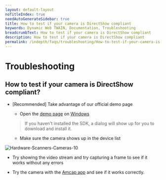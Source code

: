 ```yaml
---
layout: default-layout
noTitleIndex: true
needAutoGenerateSidebar: true
title: How to test if your camera is DirectShow compliant
keywords: Dynamic Web TWAIN, Documentation, Troubleshooting
breadcrumbText: How to test if your camera is DirectShow compliant
description: How to test if your camera is DirectShow compliant
permalink: /indepth/faqs/troubleshooting/How-to-test-if-your-camera-is-DirectShow-compliant.html
---
```


# Troubleshooting

## How to test if your camera is DirectShow compliant?

- [Recommended] Take advantage of our official demo page

  - Open the <a href="https://demo.dynamsoft.com/DWT/Webcam/online_demo_scan_Webcam.aspx" target="_blank">demo page</a> on <a href="{{site.getstarted}}platform.html#browsers-on-windows" target="_blank">Windows</a> 

  > If you haven't installed the SDK, a dialog will show up for you to download and install it.

  - Make sure the camera shows up in the device list

![Hardware-Scanners-Cameras-10]({{site.assets}}imgs/Hardware-Scanners-Cameras-10.png)

- Try showing the video stream and try capturing a frame to see if it works without any errors

* Try the camera with the [Amcap app](https://tst.dynamsoft.com/public/download/tools/amcap.zip) and see if it works correctly.

